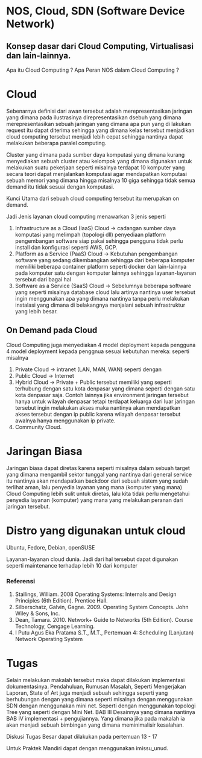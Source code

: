 # NOS, Cloud, SDN (Software Device Network)

## Konsep dasar dari Cloud Computing, Virtualisasi dan lain-lainnya.

Apa itu Cloud Computing ? 
Apa Peran NOS dalam Cloud Computing ?

# Cloud 

Sebenarnya definisi dari awan tersebut adalah merepresentasikan jaringan yang dimana pada ilustrasinya direpresentasikan dsebuh yang dimana merepresentasikan sebuah jaringan yang dimana apa pun yang di lakukan request itu dapat diterima sehingga yang dimana kelas tersebut menjadikan cloud computing tersebut menjadi lebih cepat sehingga nantinya dapat melakukan beberapa paralel computing.  

Cluster yang dimana pada sumber daya komputasi yang dimana kurang menyediakan sebuah cluster atau kelompok yang dimana digunakan untuk melakukan suatu pekerjaan seperti misalnya terdapat 10 komputer yang secara teori dapat menjalankan komputasi agar mendapatkan komputasi sebuah memori yang dimana hingga misalnya 10 giga sehingga tidak semua demand itu tidak sesuai dengan komputasi. 

Kunci Utama dari sebuah cloud computing tersebut itu merupakan on demand. 

Jadi Jenis layanan cloud computing menawarkan 3 jenis seperti 

1. Infrastructure as a Cloud (IaaS) Cloud -> cadangan sumber daya komputasi yang melimpah (topologi dll) penyediaan platform pengembangan software siap pakai sehingga pengguna tidak perlu install dan konfigurasi seperti AWS, GCP.
2. Platform as a Service (PaaS) Cloud -> Kebutuhan pengembangan software yang sedang dikembangkan sehingga dari beberapa komputer memiliki beberapa container platform seperti docker dan lain-lainnya pada komputer satu dengan komputer lainnya sehingga layanan-layanan tersebut dari  bagai hal  
3. Software as a Service (SaaS) Cloud ->  Sebelumnya beberapa software yang seperti misalnya database cloud lalu artinya nantinya user tersebut ingin menggunakan apa yang dimana nantinya tanpa perlu melakukan instalasi yang dimana di belakangnya menjalani sebuah infrastruktur yang lebih besar. 

## On Demand pada Cloud

Cloud Computing juga menyediakan 4 model deployment kepada pengguna 4 model deployment kepada penggnua sesuai kebutuhan mereka: 
seperti misalnya 
1. Private Cloud -> intranet (LAN, MAN, WAN) seperti dengan 
2. Public Cloud -> Internet
3. Hybrid Cloud -> Private + Public tersebut memiliki yang seperti terhubung dengan satu kota denpasar yang dimana seperti dengan satu kota denpasar saja. Contoh lainnya jika environment jaringan tersebut hanya untuk wilayah denpasar tetapi terdapat keluarga dari luar jaringan tersebut ingin melakukan akses maka nantinya akan mendapatkan akses tersebut dengan ip public karena wilayah denpasar tersebut awalnya hanya menggunakan ip private.  
4. Community Cloud.

# Jaringan Biasa

Jaringan biasa dapat diretas karena seperti misalnya dalam sebuah target yang dimana mengambil sektor tunggal yang nantinya dari general service itu nantinya akan mendapatkan backdoor dari sebuah sistem yang sudah terlihat aman, lalu penyedia layanan yang mana (komputer yang mana)
Cloud Computing lebih sulit untuk diretas, lalu kita tidak perlu mengetahui penyedia layanan (komputer) yang mana yang melakukan peranan dari jaringan tersebut.  

# Distro yang digunakan untuk cloud

Ubuntu, Fedore, Debian, openSUSE

Layanan-layanan cloud dunia. Jadi dari hal tersebut dapat digunakan seperti maintenance terhadap lebih 10 dari komputer

### Referensi 

1. Stallings, William. 2008 Operating Systems: Internals and Design Principles (6th Edition). Prentice Hall.
2. Silberschatz, Galvin, Gagne. 2009. Operating System Concepts. John Wiley & Sons, Inc.
3. Dean, Tamara. 2010. Network+ Guide to Networks (5th Edition). Course Technology, Cengage Learning.
4. I Putu Agus Eka Pratama S.T., M.T., Pertemuan 4: Scheduling (Lanjutan) Network Operating System 

# Tugas

Selain melakukan makalah tersebut maka dapat dilakukan implementasi dokumentasinya. Pendahuluan, Rumusan Masalah, Seperti Mengerjakan Laporan, State of Art juga menjadi sebuah sehingga seperti yang berhubungan dengan yang dimana seperti misalnya dengan menggunakan SDN dengan menggunakan mini net. Seperti dengan menggunakan topologi Tree yang seperti dengan Mini Net. BAB III Desainnya yang dimana nantinya BAB IV implementasi + pengujiannya. Yang dimana jika pada makalah ia akan menjadi sebuah bimbingan yang dimana meminimalisir kesalahan.    

Diskusi Tugas Besar dapat dilakukan pada pertemuan 13 - 17 

Untuk Praktek Mandiri dapat dengan menggunakan imissu_unud.
